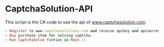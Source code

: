 # CaptchaSolution-API
This script is the C# code to use the api of  www.captchasolution.com.

```ruby
- Register to www.captchasolutions.com and receive apikey and apisecret.
- Buy purchase item for solving captcha.
- Run CaptchaSolve funtion in Main.cs
```
